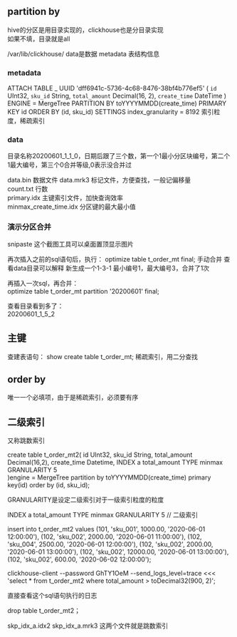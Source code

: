 ## partition by

hive的分区是用目录实现的，clickhouse也是分目录实现  
如果不填，目录就是all  

/var/lib/clickhouse/
data是数据
metadata 表结构信息   

### metadata

ATTACH TABLE _ UUID 'dff6941c-5736-4c68-8476-38bf4b776ef5' 
(
    `id` UInt32,
    `sku_id` String,
    `total_amount` Decimal(16, 2),
    `create_time` DateTime
)
ENGINE = MergeTree
PARTITION BY toYYYYMMDD(create_time)
PRIMARY KEY id
ORDER BY (id, sku_id)
SETTINGS index_granularity = 8192  索引粒度，稀疏索引

### data

目录名称20200601_1_1_0，日期后跟了三个数，第一个1最小分区块编号，第二个1最大编号，第三个0合并等级,0表示没合并过  

data.bin 数据文件
data.mrk3 标记文件，方便查找，一般记偏移量   
count.txt 行数  
primary.idx 主键索引文件，加快查询效率  
minmax_create_time.idx 分区键的最大最小值  

### 演示分区合并

snipaste 这个截图工具可以桌面置顶显示图片  

再次插入之前的sql语句后，执行：  optimize table t_order_mt final; 手动合并
查看data目录可以解释 新生成一个1-3-1  最小编号1，最大编号3，合并了1次  

再插入一次sql，再合并：  
optimize table t_order_mt partition '20200601' final;

查看目录看到多了：  
20200601_1_5_2

## 主键

查建表语句： show create table t_order_mt;
稀疏索引，用二分查找

## order by

唯一一个必填项，由于是稀疏索引，必须要有序

## 二级索引

又称跳数索引

create table t_order_mt2(
    id UInt32,
    sku_id String,
    total_amount Decimal(16,2),
    create_time Datetime,
    INDEX a total_amount TYPE minmax GRANULARITY 5   
)engine = MergeTree
    partition by toYYYYMMDD(create_time)
    primary key(id)
    order by (id, sku_id);

GRANULARITY是设定二级索引对于一级索引粒度的粒度  

INDEX a total_amount TYPE minmax GRANULARITY 5  // 二级索引

insert into t_order_mt2 values
(101, 'sku_001', 1000.00, '2020-06-01 12:00:00'),
(102, 'sku_002', 2000.00, '2020-06-01 11:00:00'),
(102, 'sku_004', 2500.00, '2020-06-01 12:00:00'),
(102, 'sku_002', 2000.00, '2020-06-01 13:00:00'),
(102, 'sku_002', 12000.00, '2020-06-01 13:00:00'),
(102, 'sku_002', 600.00, '2020-06-02 12:00:00');

clickhouse-client --password GhTY1OeM --send_logs_level=trace <<< 'select * from t_order_mt2 where total_amount > toDecimal32(900, 2)';

直接查看这个sql语句执行的日志

drop table t_order_mt2；

skp_idx_a.idx2
skp_idx_a.mrk3
这两个文件就是跳数索引  
